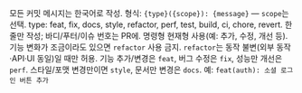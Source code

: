 모든 커밋 메시지는 한국어로 작성.
형식: `{type}({scope}): {message}` — `scope`는 선택.
type: feat, fix, docs, style, refactor, perf, test, build, ci, chore, revert.
한 줄만 작성; 바디/푸터/이슈 번호는 PR에.
명령형 현재형 사용(예: 추가, 수정, 개선 등).
기능 변화가 조금이라도 있으면 `refactor` 사용 금지.
`refactor`는 동작 불변(외부 동작·API·UI 동일)일 때만 허용.
기능 추가/변경은 `feat`, 버그 수정은 `fix`, 성능만 개선은 `perf`.
스타일/포맷 변경만이면 `style`, 문서만 변경은 `docs`.
예: `feat(auth): 소셜 로그인 버튼 추가`
